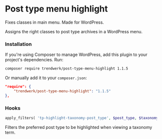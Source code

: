Post type menu highlight
========================

Fixes classes in main menu. Made for WordPress.

Assigns the right classes to post type archives in a WordPress menu.

### Installation
If you're using Composer to manage WordPress, add this plugin to your project's dependencies. Run:
```sh
composer require trendwerk/post-type-menu-highlight 1.1.5
```

Or manually add it to your `composer.json`:
```json
"require": {
	"trendwerk/post-type-menu-highlight": "1.1.5"
},
```

### Hooks

```php
apply_filters( 'tp-highlight-taxonomy-post_type', $post_type, $taxonomy );
```

Filters the preferred post type to be highlighted when viewing a taxonomy term.
